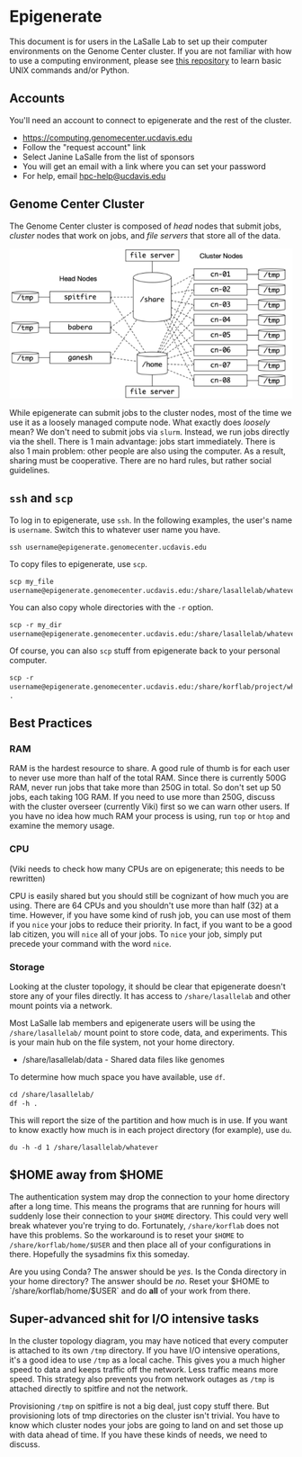 # Epigenerate

This document is for users in the LaSalle Lab to set up their computer environments on the Genome Center cluster. If you are not familiar with how to use a computing environment, please see [this repository](https://github.com/vhaghani26/python_focus_group) to learn basic UNIX commands and/or Python.

## Accounts ##

You'll need an account to connect to epigenerate and the rest of the cluster.

* https://computing.genomecenter.ucdavis.edu
* Follow the "request account" link
* Select Janine LaSalle from the list of sponsors
* You will get an email with a link where you can set your password
* For help, email hpc-help@ucdavis.edu

## Genome Center Cluster ##

The Genome Center cluster is composed of _head_ nodes that submit jobs, _cluster_ nodes that work on jobs, and _file servers_ that store all of the data.

![Cluster Topology](https://github.com/KorfLab/spitfire/blob/main/cluster.png)

While epigenerate can submit jobs to the cluster nodes, most of the time we use it as a loosely managed compute node. What exactly does _loosely_ mean? We don't need to submit jobs via `slurm`. Instead, we run jobs directly via the shell. There is 1 main advantage: jobs start immediately. There is also 1 main problem: other people are also using the computer. As a result, sharing must be cooperative. There are no hard rules, but rather social guidelines.

## `ssh` and `scp` ##

To log in to epigenerate, use `ssh`. In the following examples, the user's name is `username`. Switch this to whatever user name you have.

	ssh username@epigenerate.genomecenter.ucdavis.edu

To copy files to epigenerate, use `scp`.

	scp my_file username@epigenerate.genomecenter.ucdavis.edu:/share/lasallelab/whatever

You can also copy whole directories with the `-r` option.

	scp -r my_dir username@epigenerate.genomecenter.ucdavis.edu:/share/lasallelab/whatever

Of course, you can also `scp` stuff from epigenerate back to your personal computer.

	scp -r username@epigenerate.genomecenter.ucdavis.edu:/share/korflab/project/whatever .

## Best Practices ##

### RAM ###

RAM is the hardest resource to share. A good rule of thumb is for each user to never use more than half of the total RAM. Since there is currently 500G RAM, never run jobs that take more than 250G in total. So don't set up 50 jobs, each taking 10G RAM. If you need to use more than 250G, discuss with the cluster overseer (currently Viki) first so we can warn other users. If you have no idea how much RAM your process is using, run `top` or `htop` and examine the memory usage.

### CPU ###

(Viki needs to check how many CPUs are on epigenerate; this needs to be rewritten)

CPU is easily shared but you should still be cognizant of how much you are using. There are 64 CPUs and you shouldn't use more than half (32) at a time. However, if you have some kind of rush job, you can use most of them if you `nice` your jobs to reduce their priority. In fact, if you want to be a good lab citizen, you will `nice` all of your jobs. To `nice` your job, simply put precede your command with the word `nice`.

### Storage ###

Looking at the cluster topology, it should be clear that epigenerate doesn't store any of your files directly. It has access to `/share/lasallelab` and other mount points via a network.

Most LaSalle lab members and epigenerate users will be using the `/share/lasallelab/` mount point to store code, data, and experiments. This is your main hub on the file system, not your home directory.

* /share/lasallelab/data - Shared data files like genomes

To determine how much space you have available, use `df`.

	cd /share/lasallelab/
	df -h .

This will report the size of the partition and how much is in use. If you want to know exactly how much is in each project directory (for example), use `du`.

	du -h -d 1 /share/lasallelab/whatever

## $HOME away from $HOME ##

The authentication system may drop the connection to your home directory after
a long time. This means the programs that are running for hours will suddenly
lose their connection to your `$HOME` directory. This could very well break
whatever you're trying to do. Fortunately, `/share/korflab` does not have this
problems. So the workaround is to reset your `$HOME` to
`/share/korflab/home/$USER` and then place all of your configurations in there.
Hopefully the sysadmins fix this someday.

Are you using Conda? The answer should be _yes_. Is the Conda directory in your
home directory? The answer should be _no_. Reset your $HOME to
`/share/korflab/home/$USER` and do **all** of your work from there.

## Super-advanced shit for I/O intensive tasks ##

In the cluster topology diagram, you may have noticed that every computer is
attached to its own `/tmp` directory. If you have I/O intensive operations, it's
a good idea to use `/tmp` as a local cache. This gives you a much higher speed
to data and keeps traffic off the network. Less traffic means more speed. This
strategy also prevents you from network outages as `/tmp` is attached directly
to spitfire and not the network.

Provisioning `/tmp` on spitfire is not a big deal, just copy stuff there. But
provisioning lots of tmp directories on the cluster isn't trivial. You have to
know which cluster nodes your jobs are going to land on and set those up with
data ahead of time. If you have these kinds of needs, we need to discuss.